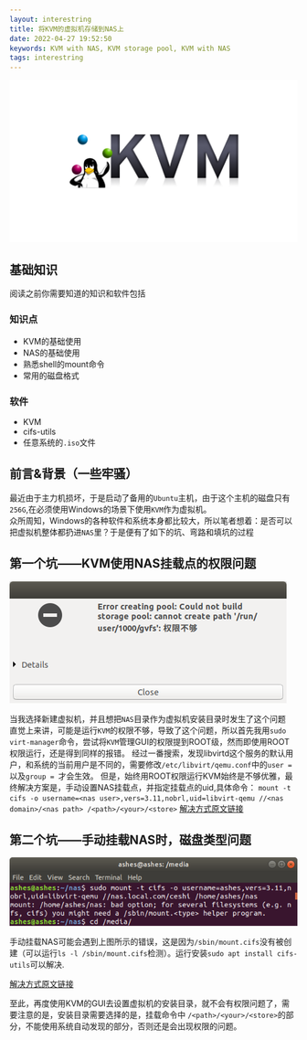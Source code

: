 ```yaml
---
layout: interestring
title: 将KVM的虚拟机存储到NAS上
date: 2022-04-27 19:52:50
keywords: KVM with NAS, KVM storage pool, KVM with NAS
tags: interestring
---
```

<img src="/images/kvm-log.png">


## 基础知识

阅读之前你需要知道的知识和软件包括
### 知识点
+ KVM的基础使用
+ NAS的基础使用
+ 熟悉shell的mount命令
+ 常用的磁盘格式

### 软件
+ KVM
+ cifs-utils
+ 任意系统的`.iso`文件

## 前言&背景（一些牢骚）
最近由于主力机损坏，于是启动了备用的`Ubuntu`主机，由于这个主机的磁盘只有`256G`,在必须使用Windows的场景下使用`KVM`作为虚拟机。<br/>
众所周知，Windows的各种软件和系统本身都比较大，所以笔者想着：是否可以把虚拟机整体都扔进`NAS`里？于是便有了如下的坑、弯路和填坑的过程

## 第一个坑——KVM使用NAS挂载点的权限问题
<img src="/images/permission-error.png">

当我选择新建虚拟机，并且想把`NAS`目录作为虚拟机安装目录时发生了这个问题<br/>
直觉上来讲，可能是运行`KVM`的权限不够，导致了这个问题，所以首先我用`sudo virt-manager`命令，尝试将`KVM`管理GUI的权限提到ROOT级，然而即使用ROOT权限运行，还是得到同样的报错。
经过一番搜索，发现libvirtd这个服务的默认用户，和系统的当前用户是不同的，需要修改`/etc/libvirt/qemu.conf`中的`user = `以及`group = `才会生效。
但是，始终用ROOT权限运行KVM始终是不够优雅，最终解决方案是，手动设置NAS挂载点，并指定挂载点的uid,具体命令：
`mount -t cifs -o username=<nas user>,vers=3.11,nobrl,uid=libvirt-qemu //<nas domain>/<nas path> /<path>/<your>/<store>`
[解决方式原文链接](https://unix.stackexchange.com/questions/622194/how-to-use-qemu-kvm-virtual-machine-disk-image-on-smb-cifs-network-share-permis)

## 第二个坑——手动挂载NAS时，磁盘类型问题
<img src="/images/mout-nas-error.png">

手动挂载NAS可能会遇到上图所示的错误，这是因为`/sbin/mount.cifs`没有被创建（可以运行`ls -l /sbin/mount.cifs`检测）。运行安装`sudo apt install cifs-utils`可以解决.

[解决方式原文链接](https://askubuntu.com/questions/525243/why-do-i-get-wrong-fs-type-bad-option-bad-superblock-error)

至此，再度使用KVM的GUI去设置虚拟机的安装目录，就不会有权限问题了，需要注意的是，安装目录需要选择的是，挂载命令中 `/<path>/<your>/<store>`的部分，不能使用系统自动发现的部分，否则还是会出现权限的问题。


